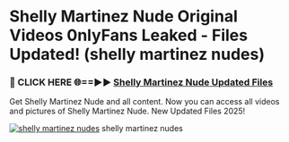 # Shelly Martinez Nude Original Videos 0nlyFans Leaked - Files Updated! (shelly martinez nudes)

<h3>🔴 CLICK HERE 🌐==►► <a href="https://tinyurl.com/2p9ay9w9" rel="nofollow">Shelly Martinez Nude Updated Files</a></h3>

Get Shelly Martinez Nude and all content. Now you can access all videos and pictures of Shelly Martinez Nude. New Updated Files 2025!

[![shelly martinez nudes](https://i.imgur.com/KQgVmj3.gif)](https://tinyurl.com/2p9ay9w9)
shelly martinez nudes